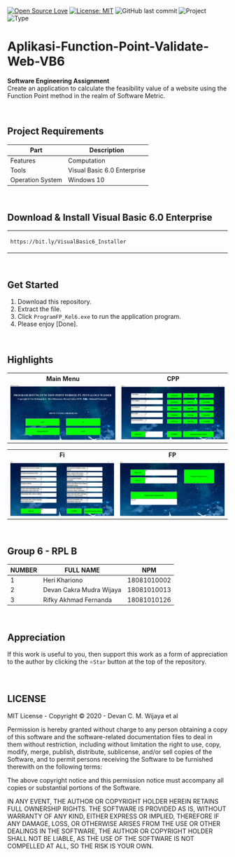 [![Open Source Love](https://badges.frapsoft.com/os/v1/open-source.svg?style=flat)](https://github.com/ellerbrock/open-source-badges/)
[![License: MIT](https://img.shields.io/badge/License-MIT-blue.svg?logo=github&color=%23F7DF1E)](https://opensource.org/licenses/MIT)
![GitHub last commit](https://img.shields.io/github/last-commit/dcmwijaya/Aplikasi-Function-Point-Validate-Web-VB6?logo=Codeforces&logoColor=white&color=%23F7DF1E)
![Project](https://img.shields.io/badge/Project-Desktop-light.svg?style=flat&logo=dotnet&logoColor=white&color=%23F7DF1E)
![Type](https://img.shields.io/badge/Type-Campus%20Assignment-light.svg?style=flat&logo=gitbook&logoColor=white&color=%23F7DF1E)

# Aplikasi-Function-Point-Validate-Web-VB6
<strong>Software Engineering Assignment</strong><br> 
Create an application to calculate the feasibility value of a website using the Function Point method in the realm of Software Metric.

<br>

## Project Requirements
| Part | Description |
| --- | --- |
| Features | Computation |
| Tools | Visual Basic 6.0 Enterprise |
| Operation System | Windows 10 |

<br>

## Download & Install Visual Basic 6.0 Enterprise
<table><tr><td width="840">

```
https://bit.ly/VisualBasic6_Installer
```

</td></tr></table>

<br>

## Get Started
1. Download this repository.<br>
2. Extract the file.<br>
3. Click ``` ProgramFP_Kel6.exe ``` to run the application program.<br>
4. Please enjoy [Done].

<br>

## Highlights
<table>
<tr>
<th width="420">Main Menu</th>
<th width="420">CPP</th>
</tr>
<tr>
<td><img src="Documentation/Main Menu.jpg" alt="main-menu"></td>
<td><img src="Documentation/CPP.jpg" alt="cpp"></td>
</tr>
</table>
<table>
<tr>
<th width="420">Fi</th>
<th width="420">FP</th>
</tr>
<tr>
<td><img src="Documentation/Fi.jpg" alt="fi"></td>
<td><img src="Documentation/FP.jpg" alt="fp"></td>
</tr>
</table>

<br>

## Group 6 - RPL B
| NUMBER | FULL NAME | NPM |
| --- | --- | --- |
| 1 | Heri Khariono | 18081010002 |
| 2 | Devan Cakra Mudra Wijaya | 18081010013 |
| 3 | Rifky Akhmad Fernanda | 18081010126 |

<br>

## Appreciation
If this work is useful to you, then support this work as a form of appreciation to the author by clicking the ``` ⭐Star ``` button at the top of the repository.

<br>

## LICENSE
MIT License - Copyright © 2020 - Devan C. M. Wijaya et al

Permission is hereby granted without charge to any person obtaining a copy of this software and the software-related documentation files to deal in them without restriction, including without limitation the right to use, copy, modify, merge, publish, distribute, sublicense, and/or sell copies of the Software, and to permit persons receiving the Software to be furnished therewith on the following terms:

The above copyright notice and this permission notice must accompany all copies or substantial portions of the Software.

IN ANY EVENT, THE AUTHOR OR COPYRIGHT HOLDER HEREIN RETAINS FULL OWNERSHIP RIGHTS. THE SOFTWARE IS PROVIDED AS IS, WITHOUT WARRANTY OF ANY KIND, EITHER EXPRESS OR IMPLIED, THEREFORE IF ANY DAMAGE, LOSS, OR OTHERWISE ARISES FROM THE USE OR OTHER DEALINGS IN THE SOFTWARE, THE AUTHOR OR COPYRIGHT HOLDER SHALL NOT BE LIABLE, AS THE USE OF THE SOFTWARE IS NOT COMPELLED AT ALL, SO THE RISK IS YOUR OWN.
